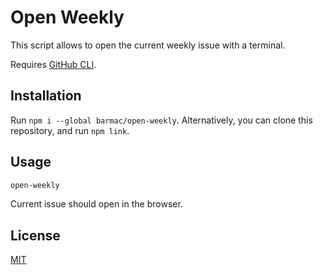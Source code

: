 # Open Weekly

This script allows to open the current weekly issue with a terminal.

Requires [GitHub CLI](https://cli.github.com/).

## Installation

Run `npm i --global barmac/open-weekly`. Alternatively, you can clone this repository, and run `npm link`.

## Usage

```sh
open-weekly
```

Current issue should open in the browser.

## License

[MIT](./LICENSE)
